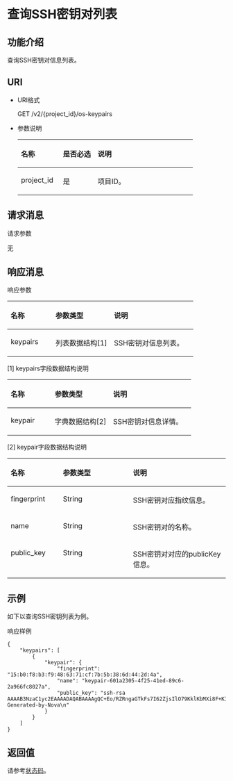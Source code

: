 # 查询SSH密钥对列表<a name="dew_02_0201"></a>

## 功能介绍<a name="s7cbd3305f2114e6bb336f9bcb5387b89"></a>

查询SSH密钥对信息列表。

## URI<a name="s045f38bdf49a4fb9a061806bf70c2998"></a>

-   URI格式

    GET /v2/\{project\_id\}/os-keypairs

-   参数说明

    <a name="zh-cn_topic_0020212676_table38623499"></a>
    <table><thead align="left"><tr id="zh-cn_topic_0020212676_row59671974"><th class="cellrowborder" valign="top" width="23.93%" id="mcps1.1.4.1.1"><p id="zh-cn_topic_0020212676_p1591698"><a name="zh-cn_topic_0020212676_p1591698"></a><a name="zh-cn_topic_0020212676_p1591698"></a>名称</p>
    </th>
    <th class="cellrowborder" valign="top" width="19.8%" id="mcps1.1.4.1.2"><p id="zh-cn_topic_0020212676_p61818739"><a name="zh-cn_topic_0020212676_p61818739"></a><a name="zh-cn_topic_0020212676_p61818739"></a>是否必选</p>
    </th>
    <th class="cellrowborder" valign="top" width="56.269999999999996%" id="mcps1.1.4.1.3"><p id="zh-cn_topic_0020212676_p41262001"><a name="zh-cn_topic_0020212676_p41262001"></a><a name="zh-cn_topic_0020212676_p41262001"></a>说明</p>
    </th>
    </tr>
    </thead>
    <tbody><tr id="zh-cn_topic_0020212676_row53887795"><td class="cellrowborder" valign="top" width="23.93%" headers="mcps1.1.4.1.1 "><p id="zh-cn_topic_0020212676_p2835298"><a name="zh-cn_topic_0020212676_p2835298"></a><a name="zh-cn_topic_0020212676_p2835298"></a>project_id</p>
    </td>
    <td class="cellrowborder" valign="top" width="19.8%" headers="mcps1.1.4.1.2 "><p id="zh-cn_topic_0020212676_p28332581"><a name="zh-cn_topic_0020212676_p28332581"></a><a name="zh-cn_topic_0020212676_p28332581"></a>是</p>
    </td>
    <td class="cellrowborder" valign="top" width="56.269999999999996%" headers="mcps1.1.4.1.3 "><p id="zh-cn_topic_0020212676_p13237733"><a name="zh-cn_topic_0020212676_p13237733"></a><a name="zh-cn_topic_0020212676_p13237733"></a>项目ID。</p>
    </td>
    </tr>
    </tbody>
    </table>


## 请求消息<a name="s6ca6403b05934c2180363673865c260c"></a>

请求参数

无

## 响应消息<a name="s5ced3e283dd94140975a617fcfe7abe6"></a>

响应参数 

<a name="zh-cn_topic_0020212676_table46959463"></a>
<table><thead align="left"><tr id="zh-cn_topic_0020212676_row9766180"><th class="cellrowborder" valign="top" width="24.122412241224122%" id="mcps1.1.4.1.1"><p id="zh-cn_topic_0020212676_p52863116"><a name="zh-cn_topic_0020212676_p52863116"></a><a name="zh-cn_topic_0020212676_p52863116"></a>名称</p>
</th>
<th class="cellrowborder" valign="top" width="31.453145314531454%" id="mcps1.1.4.1.2"><p id="zh-cn_topic_0020212676_p16299242"><a name="zh-cn_topic_0020212676_p16299242"></a><a name="zh-cn_topic_0020212676_p16299242"></a>参数类型</p>
</th>
<th class="cellrowborder" valign="top" width="44.42444244424442%" id="mcps1.1.4.1.3"><p id="zh-cn_topic_0020212676_p45170224"><a name="zh-cn_topic_0020212676_p45170224"></a><a name="zh-cn_topic_0020212676_p45170224"></a>说明</p>
</th>
</tr>
</thead>
<tbody><tr id="zh-cn_topic_0020212676_row34909498"><td class="cellrowborder" valign="top" width="24.122412241224122%" headers="mcps1.1.4.1.1 "><p id="zh-cn_topic_0020212676_p9097072"><a name="zh-cn_topic_0020212676_p9097072"></a><a name="zh-cn_topic_0020212676_p9097072"></a>keypairs</p>
</td>
<td class="cellrowborder" valign="top" width="31.453145314531454%" headers="mcps1.1.4.1.2 "><p id="zh-cn_topic_0020212676_p26115459"><a name="zh-cn_topic_0020212676_p26115459"></a><a name="zh-cn_topic_0020212676_p26115459"></a>列表数据结构[1]</p>
</td>
<td class="cellrowborder" valign="top" width="44.42444244424442%" headers="mcps1.1.4.1.3 "><p id="zh-cn_topic_0020212676_p46361647"><a name="zh-cn_topic_0020212676_p46361647"></a><a name="zh-cn_topic_0020212676_p46361647"></a>SSH密钥对信息列表。</p>
</td>
</tr>
</tbody>
</table>

\[1\] keypairs字段数据结构说明

<a name="zh-cn_topic_0020212676_table41882197"></a>
<table><thead align="left"><tr id="zh-cn_topic_0020212676_row19241577"><th class="cellrowborder" valign="top" width="23.932393239323932%" id="mcps1.1.4.1.1"><p id="zh-cn_topic_0020212676_p15063922"><a name="zh-cn_topic_0020212676_p15063922"></a><a name="zh-cn_topic_0020212676_p15063922"></a>名称</p>
</th>
<th class="cellrowborder" valign="top" width="31.83318331833183%" id="mcps1.1.4.1.2"><p id="zh-cn_topic_0020212676_p50145164"><a name="zh-cn_topic_0020212676_p50145164"></a><a name="zh-cn_topic_0020212676_p50145164"></a>参数类型</p>
</th>
<th class="cellrowborder" valign="top" width="44.23442344234424%" id="mcps1.1.4.1.3"><p id="zh-cn_topic_0020212676_p35226478"><a name="zh-cn_topic_0020212676_p35226478"></a><a name="zh-cn_topic_0020212676_p35226478"></a>说明</p>
</th>
</tr>
</thead>
<tbody><tr id="zh-cn_topic_0020212676_row34772456"><td class="cellrowborder" valign="top" width="23.932393239323932%" headers="mcps1.1.4.1.1 "><p id="zh-cn_topic_0020212676_p65105571"><a name="zh-cn_topic_0020212676_p65105571"></a><a name="zh-cn_topic_0020212676_p65105571"></a>keypair</p>
</td>
<td class="cellrowborder" valign="top" width="31.83318331833183%" headers="mcps1.1.4.1.2 "><p id="zh-cn_topic_0020212676_p9736186"><a name="zh-cn_topic_0020212676_p9736186"></a><a name="zh-cn_topic_0020212676_p9736186"></a>字典数据结构[2]</p>
</td>
<td class="cellrowborder" valign="top" width="44.23442344234424%" headers="mcps1.1.4.1.3 "><p id="zh-cn_topic_0020212676_p51249570"><a name="zh-cn_topic_0020212676_p51249570"></a><a name="zh-cn_topic_0020212676_p51249570"></a>SSH密钥对信息详情。</p>
</td>
</tr>
</tbody>
</table>

\[2\] keypair字段数据结构说明

<a name="zh-cn_topic_0020212676_table48408329"></a>
<table><thead align="left"><tr id="zh-cn_topic_0020212676_row27259828"><th class="cellrowborder" valign="top" width="23.93%" id="mcps1.1.4.1.1"><p id="zh-cn_topic_0020212676_p60562422"><a name="zh-cn_topic_0020212676_p60562422"></a><a name="zh-cn_topic_0020212676_p60562422"></a>名称</p>
</th>
<th class="cellrowborder" valign="top" width="32.019999999999996%" id="mcps1.1.4.1.2"><p id="zh-cn_topic_0020212676_p65580385"><a name="zh-cn_topic_0020212676_p65580385"></a><a name="zh-cn_topic_0020212676_p65580385"></a>参数类型</p>
</th>
<th class="cellrowborder" valign="top" width="44.05%" id="mcps1.1.4.1.3"><p id="zh-cn_topic_0020212676_p10410969"><a name="zh-cn_topic_0020212676_p10410969"></a><a name="zh-cn_topic_0020212676_p10410969"></a>说明</p>
</th>
</tr>
</thead>
<tbody><tr id="zh-cn_topic_0020212676_row37982174"><td class="cellrowborder" valign="top" width="23.93%" headers="mcps1.1.4.1.1 "><p id="zh-cn_topic_0020212676_p56657239"><a name="zh-cn_topic_0020212676_p56657239"></a><a name="zh-cn_topic_0020212676_p56657239"></a>fingerprint</p>
</td>
<td class="cellrowborder" valign="top" width="32.019999999999996%" headers="mcps1.1.4.1.2 "><p id="zh-cn_topic_0020212676_p12150471"><a name="zh-cn_topic_0020212676_p12150471"></a><a name="zh-cn_topic_0020212676_p12150471"></a>String</p>
</td>
<td class="cellrowborder" valign="top" width="44.05%" headers="mcps1.1.4.1.3 "><p id="zh-cn_topic_0020212676_p66432381"><a name="zh-cn_topic_0020212676_p66432381"></a><a name="zh-cn_topic_0020212676_p66432381"></a>SSH密钥对应指纹信息。</p>
</td>
</tr>
<tr id="zh-cn_topic_0020212676_row61020521"><td class="cellrowborder" valign="top" width="23.93%" headers="mcps1.1.4.1.1 "><p id="zh-cn_topic_0020212676_p43715136"><a name="zh-cn_topic_0020212676_p43715136"></a><a name="zh-cn_topic_0020212676_p43715136"></a>name</p>
</td>
<td class="cellrowborder" valign="top" width="32.019999999999996%" headers="mcps1.1.4.1.2 "><p id="zh-cn_topic_0020212676_p58836357"><a name="zh-cn_topic_0020212676_p58836357"></a><a name="zh-cn_topic_0020212676_p58836357"></a>String</p>
</td>
<td class="cellrowborder" valign="top" width="44.05%" headers="mcps1.1.4.1.3 "><p id="zh-cn_topic_0020212676_p9140568"><a name="zh-cn_topic_0020212676_p9140568"></a><a name="zh-cn_topic_0020212676_p9140568"></a>SSH密钥对的名称。</p>
</td>
</tr>
<tr id="zh-cn_topic_0020212676_row15156252"><td class="cellrowborder" valign="top" width="23.93%" headers="mcps1.1.4.1.1 "><p id="zh-cn_topic_0020212676_p19696890"><a name="zh-cn_topic_0020212676_p19696890"></a><a name="zh-cn_topic_0020212676_p19696890"></a>public_key</p>
</td>
<td class="cellrowborder" valign="top" width="32.019999999999996%" headers="mcps1.1.4.1.2 "><p id="zh-cn_topic_0020212676_p46735588"><a name="zh-cn_topic_0020212676_p46735588"></a><a name="zh-cn_topic_0020212676_p46735588"></a>String</p>
</td>
<td class="cellrowborder" valign="top" width="44.05%" headers="mcps1.1.4.1.3 "><p id="zh-cn_topic_0020212676_p46049856"><a name="zh-cn_topic_0020212676_p46049856"></a><a name="zh-cn_topic_0020212676_p46049856"></a>SSH密钥对对应的publicKey信息。</p>
</td>
</tr>
</tbody>
</table>

## 示例<a name="section116861411116"></a>

如下以查询SSH密钥列表为例。

响应样例

```
{
    "keypairs": [
        {
            "keypair": {
                "fingerprint": "15:b0:f8:b3:f9:48:63:71:cf:7b:5b:38:6d:44:2d:4a",
                "name": "keypair-601a2305-4f25-41ed-89c6-2a966fc8027a",
                "public_key": "ssh-rsa AAAAB3NzaC1yc2EAAAADAQABAAAAgQC+Eo/RZRngaGTkFs7I62ZjsIlO79KklKbMXi8F+KITD4bVQHHn+kV+4gRgkgCRbdoDqoGfpaDFs877DYX9n4z6FrAIZ4PES8TNKhatifpn9NdQYWA+IkU8CuvlEKGuFpKRi/k7JLos/gHi2hy7QUwgtRvcefvD/vgQZOVw/mGR9Q== Generated-by-Nova\n"
            }
        }
    ]
}
```

## 返回值<a name="s1d07b15660e74df7ae0a9248cbfea1a5"></a>

请参考[状态码](状态码.md)。

